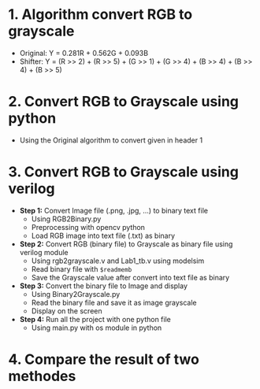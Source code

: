 # 1. Algorithm convert RGB to grayscale
* Original: Y = 0.281R + 0.562G + 0.093B
* Shifter:  Y = (R >> 2) + (R >> 5) + (G >> 1) + (G >> 4) + (B >> 4) + (B >> 4) + (B >> 5)
# 2. Convert RGB to Grayscale using python
* Using the Original algorithm to convert given in header 1
# 3. Convert RGB to Grayscale using verilog
* **Step 1:** Convert Image file (.png, .jpg, ...) to binary text file
     + Using RGB2Binary.py
     + Preprocessing with opencv python 
     + Load RGB image into text file (.txt) as binary
* **Step 2:** Convert RGB (binary file) to Grayscale as binary file using verilog module
     + Using rgb2grayscale.v and Lab1_tb.v using modelsim
     + Read binary file with ```$readmemb```
     + Save the Grayscale value after convert into text file as binary
* **Step 3:** Convert the binary file to Image and display
     + Using Binary2Grayscale.py
     + Read the binary file and save it as image grayscale
     + Display on the screen
* **Step 4:** Run all the project with one python file
     + Using main.py with os module in python
# 4. Compare the result of two methodes
